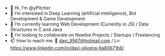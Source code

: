 - 👋 Hi, I’m @yPitcher
- 👀 I’m interested in Deep Learning (artificial intelligence), Bot Development & Game Development
- 🌱 I’m currently learning Web Development (Currently in JS) / Data Structures in C and Java
- 💞️ I’m looking to collaborate on Newbie Projects / Startups / Freelancing
- 📫 How to reach me: 📧 davi_9567@hotmail.com / Ln https://www.linkedin.com/in/davi-oliveira-6a80671b6/
